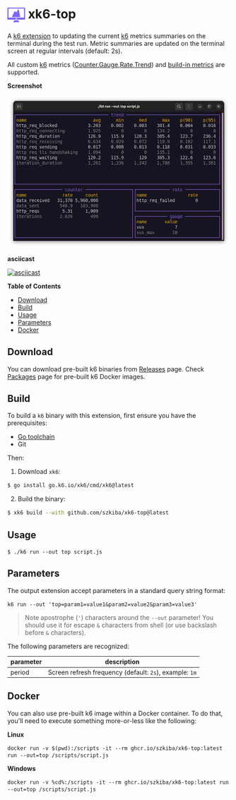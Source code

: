 # <img src="https://raw.githubusercontent.com/szkiba/xk6-top/master/assets/xk6-top-logo.png" alt="xk6-top logo" style="height: 40px; width:40px;vertical-align: middle;"/> xk6-top <!-- omit in toc -->

A [k6 extension](https://k6.io/docs/extensions/) to updating the current [k6](https://k6.io) metrics summaries on the terminal during the test run. Metric summaries are updated on the terminal screen at regular intervals (default: 2s).

All custom [k6](https://k6.io) metrics ([Counter](https://k6.io/docs/javascript-api/k6-metrics/counter/),[Gauge](https://k6.io/docs/javascript-api/k6-metrics/gauge/),[Rate](https://k6.io/docs/javascript-api/k6-metrics/rate/),[Trend](https://k6.io/docs/javascript-api/k6-metrics/trend/)) and [build-in metrics](https://k6.io/docs/using-k6/metrics/#built-in-metrics) are supported.

**Screenshot**

![xk6-top snapshot](assets/xk6-top-screenshot.png)

**asciicast**

[![asciicast](https://asciinema.org/a/NwDZk0wQTfi7lIwunHdYiDnel.svg)](https://asciinema.org/a/NwDZk0wQTfi7lIwunHdYiDnel)

**Table of Contents**

- [Download](#download)
- [Build](#build)
- [Usage](#usage)
- [Parameters](#parameters)
- [Docker](#docker)

## Download

You can download pre-built k6 binaries from [Releases](https://github.com/szkiba/xk6-top/releases/) page. Check [Packages](https://github.com/szkiba/xk6-top/pkgs/container/xk6-top) page for pre-built k6 Docker images.

## Build

To build a `k6` binary with this extension, first ensure you have the prerequisites:

- [Go toolchain](https://go101.org/article/go-toolchain.html)
- Git

Then:

1. Download `xk6`:
  ```bash
  $ go install go.k6.io/xk6/cmd/xk6@latest
  ```

2. Build the binary:
  ```bash
  $ xk6 build --with github.com/szkiba/xk6-top@latest
  ```

## Usage

```plain
$ ./k6 run --out top script.js
```

## Parameters

The output extension accept parameters in a standard query string format:

```plain
k6 run --out 'top=param1=value1&param2=value2&param3=value3'
```

> Note apostrophe (`'`) characters around the `--out` parameter! You should use it for escape `&` characters from shell (or use backslash before `&` characters).

The following parameters are recognized:

parameter | description
----------|------------
period    | Screen refresh frequency (default: `2s`), example: `1m`

## Docker

You can also use pre-built k6 image within a Docker container. To do that, you'll need to execute something more-or-less like the following:

**Linux**

```plain
docker run -v $(pwd):/scripts -it --rm ghcr.io/szkiba/xk6-top:latest run --out=top /scripts/script.js
```

**Windows**

```plain
docker run -v %cd%:/scripts -it --rm ghcr.io/szkiba/xk6-top:latest run --out=top /scripts/script.js
```


